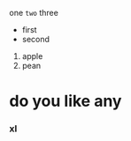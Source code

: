 one `two` three
+ first
+ second

1. apple
2. pean

# do you like any

### xl

<preview path="@corgwn/demo-vue/example/AudioPlayer/Link.vue"  />